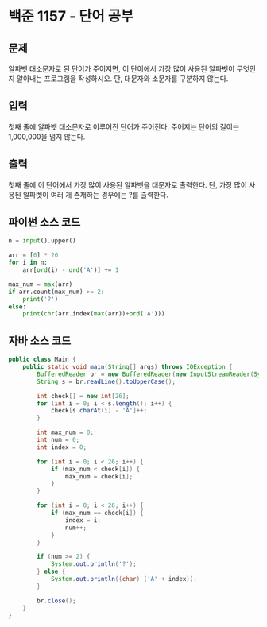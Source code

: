 # 백준 1157 - 단어 공부

## 문제
알파벳 대소문자로 된 단어가 주어지면, 이 단어에서 가장 많이 사용된 알파벳이 무엇인지 알아내는 프로그램을 작성하시오. 단, 대문자와 소문자를 구분하지 않는다.


## 입력
첫째 줄에 알파벳 대소문자로 이루어진 단어가 주어진다. 주어지는 단어의 길이는 1,000,000을 넘지 않는다.

## 출력
첫째 줄에 이 단어에서 가장 많이 사용된 알파벳을 대문자로 출력한다. 단, 가장 많이 사용된 알파벳이 여러 개 존재하는 경우에는 ?를 출력한다.

## 파이썬 소스 코드
```python
n = input().upper()

arr = [0] * 26
for i in n:
    arr[ord(i) - ord('A')] += 1

max_num = max(arr)
if arr.count(max_num) >= 2:
    print('?')
else:
    print(chr(arr.index(max(arr))+ord('A')))
```

## 자바 소스 코드
```java
public class Main {
    public static void main(String[] args) throws IOException {
        BufferedReader br = new BufferedReader(new InputStreamReader(System.in));
        String s = br.readLine().toUpperCase();

        int check[] = new int[26];
        for (int i = 0; i < s.length(); i++) {
            check[s.charAt(i) - 'A']++;
        }

        int max_num = 0;
        int num = 0;
        int index = 0;

        for (int i = 0; i < 26; i++) {
            if (max_num < check[i]) {
                max_num = check[i];
            }
        }

        for (int i = 0; i < 26; i++) {
            if (max_num == check[i]) {
                index = i;
                num++;
            }
        }

        if (num >= 2) {
            System.out.println('?');
        } else {
            System.out.println((char) ('A' + index));
        }

        br.close();
    }
}
```